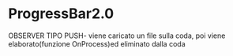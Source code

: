 # ProgressBar2.0
OBSERVER TIPO PUSH- viene caricato un file sulla coda, poi viene elaborato(funzione OnProcess)ed eliminato dalla coda

